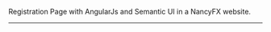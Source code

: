Registration Page with AngularJs and Semantic UI in a NancyFX website.
******************************************************************

